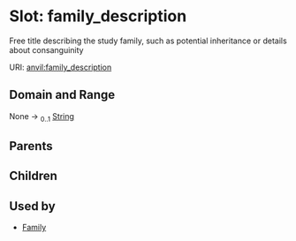 
# Slot: family_description

Free title describing the study family, such as potential inheritance or details about consanguinity

URI: [anvil:family_description](https://anvilproject.org/acr-harmonized-data-model/family_description)


## Domain and Range

None &#8594;  <sub>0..1</sub> [String](types/String.md)

## Parents


## Children


## Used by

 * [Family](Family.md)
